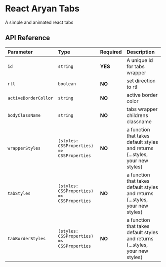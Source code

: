 
# React Aryan Tabs

A simple and animated react tabs



## API Reference


| Parameter | Type     | Required  | Description                |
| :-------- | :------- | :-----| :------------------------- |
| `id` | `string` | **YES** | A unique id for tabs wrapper |
| `rtl` | `boolean` | **NO** | set direction to rtl |
| `activeBorderCollor` | `string` | **NO** | active border color |
| `bodyClassName` | `string` | **NO** | tabs wrapper childrens classname |
| `wrapperStyles` | `(styles: CSSProperties) => CSSProperties` | **NO** | a function that takes default styles and returns {...styles, your new styles} |
| `tabStyles` | `(styles: CSSProperties) => CSSProperties` | **NO** | a function that takes default styles and returns {...styles, your new styles} |
| `tabBorderStyles` | `(styles: CSSProperties) => CSSProperties` | **NO** | a function that takes default styles and returns {...styles, your new styles} |



